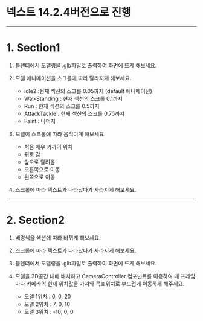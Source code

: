# 넥스트 14.2.4버전으로 진행

---

# 1. Section1

1. 블렌더에서 모델링을 .glb파일로 출력하여 화면에 뜨게 해보세요.

2. 모델 애니메이션을 스크롤에 따라 달라지게 해보세요.

   - idle2 :현재 섹션의 스크롤 0.05까지 (default 애니메이션)
   - WalkStanding : 현재 섹션의 스크롤 0.1까지
   - Run : 현재 섹션의 스크롤 0.5까지
   - AttackTackle : 현재 섹션의 스크롤 0.75까지
   - Faint : 나머지

3. 모델이 스크롤에 따라 움직이게 해보세요.

   - 처음 매우 가까이 위치
   - 뒤로 감
   - 앞으로 달려옴
   - 오른쪽으로 이동
   - 왼쪽으로 이동

4. 스크롤에 따라 텍스트가 나타났다가 사라지게 해보세요.

---

# 2. Section2

1. 배경색을 섹션에 따라 바뀌게 해보세요.

2. 스크롤에 따라 텍스트가 나타났다가 사라지게 해보세요.

3. 블렌더에서 모델링을 .glb파일로 출력하여 화면에 뜨게 해보세요.

4. 모델을 3D공간 내에 배치하고 CameraController 컴포넌트를 이용하여 매 프레임마다 카메라의 현재 위치값을 가져와 목표위치로 부드럽게 이동하게 해주세요.
   - 모델 1위치 : 0, 0, 20
   - 모델 2위치 : 7, 0, 10
   - 모델 3위치 : -10, 0, 0
